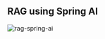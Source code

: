 ## RAG using Spring AI

![rag-spring-ai](https://github.com/user-attachments/assets/281f9793-5f18-415c-86dd-c5f1c57b8db8)
